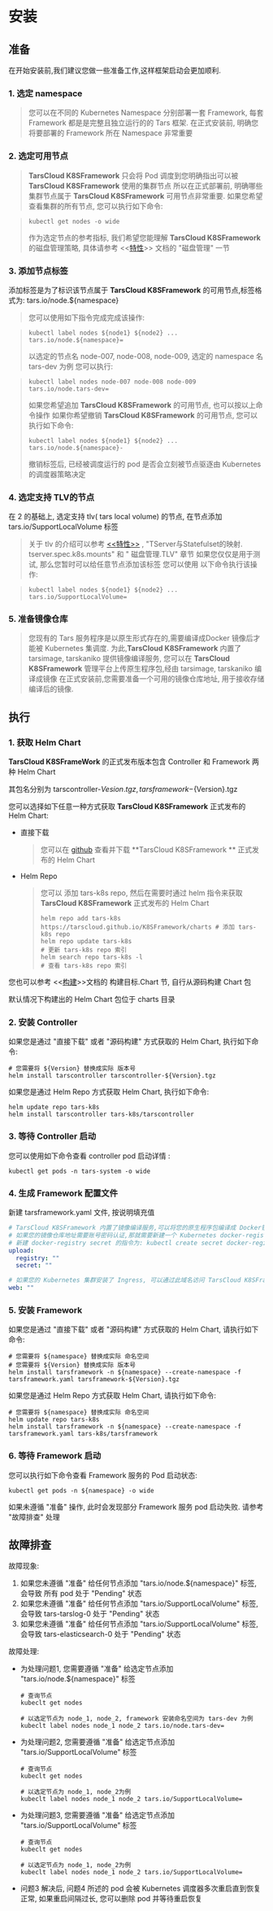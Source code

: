 # 安装

## 准备

在开始安装前,我们建议您做一些准备工作,这样框架启动会更加顺利.

### 1. 选定 namespace

> 您可以在不同的 Kubernetes Namespace 分别部署一套 Framework, 每套 Framework 都是是完整且独立运行的的 Tars 框架.
> 在正式安装前, 明确您将要部署的 Framework 所在 Namespace 非常重要

### 2. 选定可用节点

> **TarsCloud K8SFramework** 只会将 Pod 调度到您明确指出可以被 **TarsCloud K8SFramework** 使用的集群节点
> 所以在正式部署前, 明确哪些集群节点属于 **TarsCloud K8SFramework** 可用节点非常重要.
> 如果您希望查看集群的所有节点, 您可以执行如下命令:

> ```shell
> kubectl get nodes -o wide
> ```
>
> 作为选定节点的参考指标, 我们希望您能理解  **TarsCloud K8SFramework** 的磁盘管理策略,
> 具体请参考 <<[特性](property.md)>> 文档的 "磁盘管理" 一节

### 3. 添加节点标签

添加标签是为了标识该节点属于 **TarsCloud K8SFramework** 的可用节点,标签格式为: tars.io/node.${namespace}

> 您可以使用如下指令完成完成该操作:

> ```shell
> kubectl label nodes ${node1} ${node2} ... tars.io/node.${namespace}=
> ```
> 以选定的节点名 node-007, node-008, node-009, 选定的 namespace 名 tars-dev 为例
> 您可以执行:

> ```shell
> kubectl label nodes node-007 node-008 node-009 tars.io/node.tars-dev=
> ```
> 如果您希望追加 **TarsCloud K8SFramework** 的可用节点, 也可以按以上命令操作
> 如果你希望撤销 **TarsCloud K8SFramework** 的可用节点, 您可以执行如下命令:
>
> ```shell
> kubectl label nodes ${node1} ${node2} ... tars.io/node.${namespace}-
> ```
> 撤销标签后, 已经被调度运行的 pod 是否会立刻被节点驱逐由 Kubernetes 的调度器策略决定

### 4. 选定支持 TLV的节点

在 2 的基础上, 选定支持 tlv( tars local volume) 的节点, 在节点添加 tars.io/SupportLocalVolume 标签

> 关于 tlv 的介绍可以参考 [<<特性>>](property.md) ,  "TServer与Statefulset的映射. tserver.spec.k8s.mounts" 和 "
> 磁盘管理.TLV" 章节
> 如果您仅仅是用于测试, 那么您暂时可以给任意节点添加该标签
> 您可以使用 以下命令执行该操作:

> ```shell
> kubectl label nodes ${node1} ${node2} ... tars.io/SupportLocalVolume=
> ```

### 5. 准备镜像仓库

> 您现有的 Tars 服务程序是以原生形式存在的,需要编译成Docker 镜像后才能被 Kubernetes 集调度.
> 为此,**TarsCloud K8SFramework** 内置了 tarsimage, tarskaniko 提供镜像编译服务,
> 您可以在 **TarsCloud K8SFramework** 管理平台上传原生程序包,经由 tarsimage, tarskaniko 编译成镜像
> 在正式安装前,您需要准备一个可用的镜像仓库地址, 用于接收存储编译后的镜像.

## 执行

### 1. 获取 Helm Chart

**TarsCloud K8SFrameWork** 的正式发布版本包含 Controller 和 Framework 两种 Helm Chart

其包名分别为 tarscontroller-${Vesion}.tgz , tarsframework-${Version}.tgz

您可以选择如下任意一种方式获取 **TarsCloud K8SFramework** 正式发布的 Helm Chart:

+ 直接下载

  > 您可以在 [github](https://github.com/TarsCloud/K8SFramework/tree/master/charts) 查看并下载 **TarsCloud K8SFramework
  ** 正式发布的 Helm Chart

+ Helm Repo

  > 您可以 添加 tars-k8s repo, 然后在需要时通过 helm 指令来获取 **TarsCloud K8SFramework** 正式发布的 Helm Chart
  >
  > ```shell
  > helm repo add tars-k8s https://tarscloud.github.io/K8SFramework/charts # 添加 tars-k8s repo
  > helm repo update tars-k8s                                              # 更新 tars-k8s repo 索引
  > helm search repo tars-k8s -l                                           # 查看 tars-k8s repo 索引
  > ```

您也可以参考 <<[构建](make.md)>>文档的 构建目标.Chart 节, 自行从源码构建 Chart 包

默认情况下构建出的 Helm Chart 包位于 charts 目录

### 2. 安装 Controller

如果您是通过  "直接下载" 或者 "源码构建" 方式获取的 Helm Chart, 执行如下命令:

```shell
# 您需要将 ${Version} 替换成实际 版本号
helm install tarscontroller tarscontroller-${Version}.tgz
```

如果您是通过 Helm Repo 方式获取 Helm Chart, 执行如下命令:

```shell 
helm update repo tars-k8s
helm install tarscontroller tars-k8s/tarscontroller
```

### 3. 等待 Controller 启动

您可以使用如下命令查看 controller pod 启动详情 :

```shell
kubectl get pods -n tars-system -o wide
```

### 4. 生成 Framework 配置文件

新建 tarsframework.yaml 文件, 按说明填充值

```yaml
# TarsCloud K8SFramework 内置了镜像编译服务,可以将您的原生程序包编译成 Docker镜像,请将您准备镜像仓库地址填充到 upload.registry
# 如果您的镜像仓库地址需要账号密码认证,那就需要新建一个 Kubernetes docker-registry secret,并将 secret 名字填充到 upload.secret
# 新建 docker-registry secret 的指令为: kubectl create secret docker-registry ${secret-name} -n ${namespace} --docker-server=${registry} --docker-username=${user} --docker-password=${pass}
upload:
  registry: ""
  secret: ""

# 如果您的 Kubernetes 集群安装了 Ingress, 可以通过此域名访问 TarsCloud K8SFramework 管理平台
web: ""
```

### 5. 安装 Framework

如果您是通过  "直接下载" 或者 "源码构建" 方式获取的 Helm Chart, 请执行如下命令:

```shell
# 您需要将 ${namespace} 替换成实际 命名空间
# 您需要将 ${Version} 替换成实际 版本号
helm install tarsframework -n ${namespace} --create-namespace -f tarsframework.yaml tarsframework-${Version}.tgz
```

如果您是通过 Helm Repo 方式获取 Helm Chart, 请执行如下命令:

```shell
# 您需要将 ${namespace} 替换成实际 命名空间
helm update repo tars-k8s
helm install tarsframework -n ${namespace} --create-namespace -f tarsframework.yaml tars-k8s/tarsframework
```

### 6. 等待 Framework 启动

您可以执行如下命令查看 Framework 服务的 Pod 启动状态:

```shell
kubectl get pods -n ${namespace} -o wide
```

如果未遵循 "准备" 操作, 此时会发现部分 Framework 服务 pod 启动失败. 请参考 "故障排查" 处理

## 故障排查

故障现象:

1. 如果您未遵循 "准备"  给任何节点添加  "tars.io/node.${namespace}"  标签, 会导致 所有 pod 处于 "Pending" 状态
2. 如果您未遵循 "准备"  给任何节点添加  "tars.io/SupportLocalVolume" 标签, 会导致 tars-tarslog-0 处于 "Pending" 状态
3. 如果您未遵循 "准备"  给任何节点添加  "tars.io/SupportLocalVolume" 标签, 会导致 tars-elasticsearch-0 处于 "Pending" 状态

故障处理:

+ 为处理问题1, 您需要遵循 "准备" 给选定节点添加  "tars.io/node.${namespace}"  标签

  ```shell
  # 查询节点
  kubeclt get nodes
  
  # 以选定节点为 node_1, node_2, framework 安装命名空间为 tars-dev 为例
  kubeclt label nodes node_1 node_2 tars.io/node.tars-dev=
  ```

+ 为处理问题2, 您需要遵循 "准备" 给选定节点添加  "tars.io/SupportLocalVolume" 标签

  ```shell
  # 查询节点
  kubeclt get nodes
  
  # 以选定节点为 node_1, node_2为例
  kubeclt label nodes node_1 node_2 tars.io/SupportLocalVolume=
  ```

+ 为处理问题3, 您需要遵循 "准备" 给选定节点添加  "tars.io/SupportLocalVolume" 标签
  ```shell
  # 查询节点
  kubeclt get nodes
  
  # 以选定节点为 node_1, node_2为例
  kubeclt label nodes node_1 node_2 tars.io/SupportLocalVolume=
  ```

+ 问题3 解决后, 问题4 所述的 pod 会被 Kubernetes 调度器多次重启直到恢复正常, 如果重启间隔过长, 您可以删除 pod 并等待重启恢复
